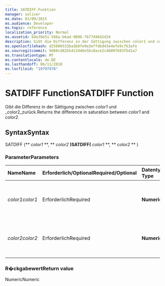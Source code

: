 ```yaml
---
title: SATDIFF-Funktion
manager: soliver
ms.date: 03/09/2015
ms.audience: Developer
ms.topic: reference
localization_priority: Normal
ms.assetid: 64e39e51-566a-b6ad-9096-7b7749642d34
description: Gibt die Differenz in der Sättigung zwischen color1 und color2 zurück.
ms.openlocfilehash: d25606533ba3b0fe9e3effdbd43e4efe9cf63afe
ms.sourcegitcommit: 9d60cd82b5413446e5bc8ace2cd689f683fb41a7
ms.translationtype: MT
ms.contentlocale: de-DE
ms.lasthandoff: 06/11/2018
ms.locfileid: "19797978"
---
```

# <a name="satdiff-function"></a><span data-ttu-id="8c463-103">SATDIFF Function</span><span class="sxs-lookup"><span data-stu-id="8c463-103">SATDIFF Function</span></span>

<span data-ttu-id="8c463-104">Gibt die Differenz in der Sättigung zwischen _color1_ und _color2_zurück.</span><span class="sxs-lookup"><span data-stu-id="8c463-104">Returns the difference in saturation between  _color1_ and  _color2_.</span></span>
  
## <a name="syntax"></a><span data-ttu-id="8c463-105">Syntax</span><span class="sxs-lookup"><span data-stu-id="8c463-105">Syntax</span></span>

<span data-ttu-id="8c463-106">SATDIFF (** *color1* **, ** *color2* **)</span><span class="sxs-lookup"><span data-stu-id="8c463-106">SATDIFF(** *color1* **, ** *color2* ** )</span></span> 
  
### <a name="parameters"></a><span data-ttu-id="8c463-107">Parameter</span><span class="sxs-lookup"><span data-stu-id="8c463-107">Parameters</span></span>

|<span data-ttu-id="8c463-108">**Name**</span><span class="sxs-lookup"><span data-stu-id="8c463-108">**Name**</span></span>|<span data-ttu-id="8c463-109">**Erforderlich/Optional**</span><span class="sxs-lookup"><span data-stu-id="8c463-109">**Required/Optional**</span></span>|<span data-ttu-id="8c463-110">**Datentyp**</span><span class="sxs-lookup"><span data-stu-id="8c463-110">**Data Type**</span></span>|<span data-ttu-id="8c463-111">**Beschreibung**</span><span class="sxs-lookup"><span data-stu-id="8c463-111">**Description**</span></span>|
|:-----|:-----|:-----|:-----|
| <span data-ttu-id="8c463-112">_color1_</span><span class="sxs-lookup"><span data-stu-id="8c463-112">_color1_</span></span> <br/> |<span data-ttu-id="8c463-113">Erforderlich</span><span class="sxs-lookup"><span data-stu-id="8c463-113">Required</span></span>  <br/> |<span data-ttu-id="8c463-114">**Numeric**</span><span class="sxs-lookup"><span data-stu-id="8c463-114">**Numeric**</span></span> <br/> |<span data-ttu-id="8c463-115">Der Farbindex von Microsoft Visio oder der RGB-Wert der ersten Farbe.</span><span class="sxs-lookup"><span data-stu-id="8c463-115">The Microsoft Visio color index or RGB value of the first color.</span></span>  <br/> |
| <span data-ttu-id="8c463-116">_color2_</span><span class="sxs-lookup"><span data-stu-id="8c463-116">_color2_</span></span> <br/> |<span data-ttu-id="8c463-117">Erforderlich</span><span class="sxs-lookup"><span data-stu-id="8c463-117">Required</span></span>  <br/> |<span data-ttu-id="8c463-118">**Numeric**</span><span class="sxs-lookup"><span data-stu-id="8c463-118">**Numeric**</span></span> <br/> |<span data-ttu-id="8c463-119">Der Farbindex von Microsoft Visio oder der RGB-Wert der zweiten Farbe.</span><span class="sxs-lookup"><span data-stu-id="8c463-119">The Microsoft Visio color index or RGB value of the second color.</span></span>  <br/> |
   
### <a name="return-value"></a><span data-ttu-id="8c463-120">R�ckgabewert</span><span class="sxs-lookup"><span data-stu-id="8c463-120">Return value</span></span>

<span data-ttu-id="8c463-121">Numeric</span><span class="sxs-lookup"><span data-stu-id="8c463-121">Numeric</span></span>
  


